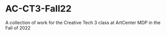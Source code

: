 # AC-CT3-Fall22
A collection of work for the Creative Tech 3 class at ArtCenter MDP in the Fall of 2022
